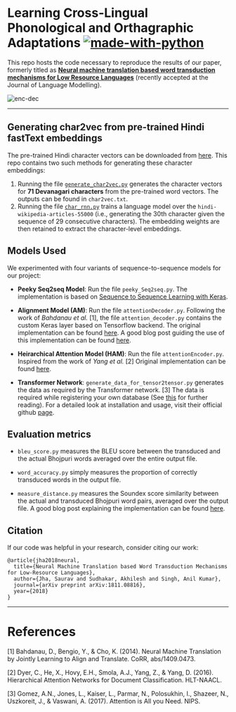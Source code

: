 # Learning Cross-Lingual Phonological and Orthagraphic Adaptations [![made-with-python](https://img.shields.io/badge/Made%20with-Python-1f425f.svg)](https://www.python.org/)

This repo hosts the code necessary to reproduce the results of our paper, formerly titled as [**Neural machine translation based
word transduction mechanisms for Low Resource Languages**](https://arxiv.org/abs/1811.08816) (recently accepted at the Journal of Language Modelling). 

![enc-dec](https://github.com/Saurav0074/nmt-based-word-transduction/blob/master/dataset_cognates/enc_dec.png)
***

## Generating char2vec from pre-trained Hindi fastText embeddings

The pre-trained Hindi character vectors can be downloaded from [here](https://github.com/Saurav0074/nmt-based-word-transduction/tree/master/dataset_char2vec). This repo contains two such methods for generating these character embeddings:

1. Running the file [`generate_char2vec.py`](https://github.com/Saurav0074/nmt-based-word-transduction/blob/master/preprocess/generate_char2vec.py) generates the character vectors for **71 Devanagari characters** from the pre-trained word vectors. The outputs can be found in `char2vec.txt`.
2. Running the file [`char_rnn.py`](https://github.com/Saurav0074/nmt-based-word-transduction/blob/master/character-model/char_rnn.py) trains a language model over the `hindi-wikipedia-articles-55000` (i.e., generating the 30th character given the sequence of 29 consecutive characters). The embedding weights are then retained to extract the character-level embeddings.

## Models Used

We experimented with four variants of sequence-to-sequence models for our project:
- **Peeky Seq2seq Model**: Run the file `peeky_Seq2seq.py`. The implementation is based on [Sequence to Sequence Learning with Keras](https://github.com/farizrahman4u/seq2seq).

- **Alignment Model (AM)**: Run the file `attentionDecoder.py`. Following the work of _Bahdanau et al._ [1], the file `attention_decoder.py` contains the custom Keras layer based on Tensorflow backend. The original implementation can be found [here](https://github.com/datalogue/keras-attention/blob/master/models/custom_recurrents.py). A good blog post guiding the use of this implementation can be found [here](https://machinelearningmastery.com/encoder-decoder-attention-sequence-to-sequence-prediction-keras/).
- **Heirarchical Attention Model (HAM)**: Run the file `attentionEncoder.py`. Inspired from the work of _Yang et al._ [2] Original implementation can be found [here](https://gist.github.com/cbaziotis/7ef97ccf71cbc14366835198c09809d2).

- **Transformer Network**: `generate_data_for_tensor2tensor.py` generates the data as required by the Transformer network. [3] The data is required while registering your own database (See [this](https://tensorflow.github.io/tensor2tensor/new_problem.html) for further reading). For a detailed look at installation and usage, visit their official github [page](https://github.com/tensorflow/tensor2tensor).

## Evaluation metrics
- `bleu_score.py` measures the BLEU score between the transduced and the actual Bhojpuri words averaged over the entire output file.

- `word_accuracy.py` simply measures the proportion of correctly transduced words in the output file.

- `measure_distance.py` measures the Soundex score similarity between the actual and transduced Bhojpuri word pairs, averaged over the output file. A good blog post explaining the implementation can be found [here](http://thottingal.in/blog/2009/07/26/indicsoundex/).

## Citation 

If our code was helpful in your research, consider citing our work:

```
@article{jha2018neural,
  title={Neural Machine Translation based Word Transduction Mechanisms for Low-Resource Languages},
  author={Jha, Saurav and Sudhakar, Akhilesh and Singh, Anil Kumar},
  journal={arXiv preprint arXiv:1811.08816},
  year={2018}
}
```

***
# References 
[1] Bahdanau, D., Bengio, Y., & Cho, K. (2014). Neural Machine Translation by Jointly Learning to Align and Translate. CoRR, abs/1409.0473.

[2] Dyer, C., He, X., Hovy, E.H., Smola, A.J., Yang, Z., & Yang, D. (2016). Hierarchical Attention Networks for Document Classification. HLT-NAACL.

[3] Gomez, A.N., Jones, L., Kaiser, L., Parmar, N., Polosukhin, I., Shazeer, N., Uszkoreit, J., & Vaswani, A. (2017). Attention is All you Need. NIPS.
